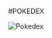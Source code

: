 #POKEDEX

![Pokedex](https://github.com/victorSiqueiraDev/Pokedex/assets/166451048/38bd6b18-5527-4bac-9bf8-f71e1dd269fd)
